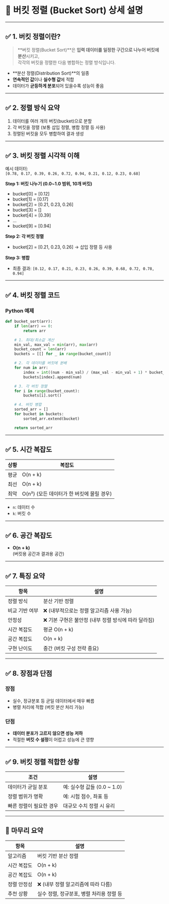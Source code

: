 
# 📘 버킷 정렬 (Bucket Sort) 상세 설명

---

## ✅ 1. 버킷 정렬이란?

> **버킷 정렬(Bucket Sort)**은 **입력 데이터를 일정한 구간으로 나누어 버킷에 분산**시키고,  
각각의 버킷을 정렬한 다음 병합하는 정렬 방식입니다.

- **분산 정렬(Distribution Sort)**의 일종
- **연속적인 값**이나 **실수형 값**에 적합
- 데이터가 **균등하게 분포**되어 있을수록 성능이 좋음

---

## ✅ 2. 정렬 방식 요약

1. 데이터를 여러 개의 버킷(bucket)으로 분할
2. 각 버킷을 정렬 (보통 삽입 정렬, 병합 정렬 등 사용)
3. 정렬된 버킷을 모두 병합하여 결과 생성

---

## ✅ 3. 버킷 정렬 시각적 이해

예시 데이터:  
`[0.78, 0.17, 0.39, 0.26, 0.72, 0.94, 0.21, 0.12, 0.23, 0.68]`

**Step 1: 버킷 나누기 (0.0~1.0 범위, 10개 버킷)**

- bucket[0] = [0.12]
- bucket[1] = [0.17]
- bucket[2] = [0.21, 0.23, 0.26]
- bucket[3] = []
- bucket[4] = [0.39]
- ...
- bucket[9] = [0.94]

**Step 2: 각 버킷 정렬**

- bucket[2] = [0.21, 0.23, 0.26] → 삽입 정렬 등 사용

**Step 3: 병합**

- 최종 결과: `[0.12, 0.17, 0.21, 0.23, 0.26, 0.39, 0.68, 0.72, 0.78, 0.94]`

---

## ✅ 4. 버킷 정렬 코드

### Python 예제

```python
def bucket_sort(arr):
    if len(arr) == 0:
        return arr

    # 1. 최대/최소값 계산
    min_val, max_val = min(arr), max(arr)
    bucket_count = len(arr)
    buckets = [[] for _ in range(bucket_count)]

    # 2. 각 데이터를 버킷에 분배
    for num in arr:
        index = int((num - min_val) / (max_val - min_val + 1) * bucket_count)
        buckets[index].append(num)

    # 3. 각 버킷 정렬
    for i in range(bucket_count):
        buckets[i].sort()

    # 4. 버킷 병합
    sorted_arr = []
    for bucket in buckets:
        sorted_arr.extend(bucket)

    return sorted_arr
```

---

## ✅ 5. 시간 복잡도

| 상황 | 복잡도 |
|------|--------|
| 평균 | O(n + k) |
| 최선 | O(n + k) |
| 최악 | O(n²) (모든 데이터가 한 버킷에 몰릴 경우) |

- `n`: 데이터 수
- `k`: 버킷 수

---

## ✅ 6. 공간 복잡도

- **O(n + k)**  
(버킷용 공간과 결과용 공간)

---

## ✅ 7. 특징 요약

| 항목 | 설명 |
|------|------|
| 정렬 방식 | 분산 기반 정렬 |
| 비교 기반 여부 | ❌ (내부적으로는 정렬 알고리즘 사용 가능) |
| 안정성 | ❌ 기본 구현은 불안정 (내부 정렬 방식에 따라 달라짐) |
| 시간 복잡도 | 평균 O(n + k) |
| 공간 복잡도 | O(n + k) |
| 구현 난이도 | 중간 (버킷 구성 전략 중요)

---

## ✅ 8. 장점과 단점

### 장점

- 실수, 정규분포 등 균일 데이터에서 매우 빠름
- 병렬 처리에 적합 (버킷 분산 처리 가능)

### 단점

- **데이터 분포가 고르지 않으면 성능 저하**
- 적절한 **버킷 수 설정**이 어렵고 성능에 큰 영향

---

## ✅ 9. 버킷 정렬 적합한 상황

| 조건 | 설명 |
|------|------|
| 데이터가 균일 분포 | 예: 실수형 값들 (0.0 ~ 1.0) |
| 정렬 범위가 명확 | 예: 시험 점수, 좌표 등 |
| 빠른 정렬이 필요한 경우 | 대규모 수치 정렬 시 유리

---

## 🎯 마무리 요약

| 항목 | 설명 |
|------|------|
| 알고리즘 | 버킷 기반 분산 정렬 |
| 시간 복잡도 | O(n + k) |
| 공간 복잡도 | O(n + k) |
| 정렬 안정성 | ❌ (내부 정렬 알고리즘에 따라 다름) |
| 추천 상황 | 실수 정렬, 정규분포, 병렬 처리용 정렬 등 |
